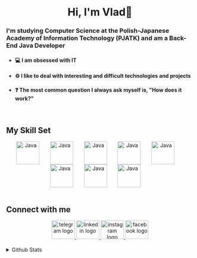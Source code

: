 # **<div align="center">Hi, I'm Vlad👾</div>**  
  

#### **<h3>I'm studying Computer Science at the Polish-Japanese Academy of Information Technology (PJATK) and am a Back-End Java Developer</h3>**  

<ul>
<li><h4>💻 I am obsessed with IT</h3></li>
  
<li><h4>⚙️ I like to deal with interesting and difficult technologies and projects</h4></li>   
  
<li><h4>❓ The most common question I always ask myself is, "How does it work?"</h4></li>   
  
 </ul>
<br/>  


## My Skill Set  
<div align="center">
  <img align="center" alt="Java" width="62px" style="padding-right:25px;" src="https://cdn.jsdelivr.net/gh/devicons/devicon/icons/java/java-original.svg" />
  <img align="center" alt="Java" width="62px" style="padding-right:25px;" src="https://cdn.jsdelivr.net/gh/devicons/devicon/icons/spring/spring-original.svg" />
  <img align="center" alt="Java" width="62px" style="padding-right:25px;" src="https://skillicons.dev/icons?i=hibernate" />
  <img align="center" alt="Java" width="62px" style="padding-right:25px;" src="https://cdn.jsdelivr.net/gh/devicons/devicon/icons/mysql/mysql-original.svg" />
  <img align="center" alt="Java" width="62px" style="padding-right:25px;" src="https://cdn.jsdelivr.net/gh/devicons/devicon/icons/oracle/oracle-original.svg" />
  <img align="center" alt="Java" width="62px" style="padding-right:25px;" src="https://skillicons.dev/icons?i=maven" />
  <img align="center" alt="Java" width="62px" style="padding-right:25px;" src="https://cdn.jsdelivr.net/gh/devicons/devicon/icons/git/git-original.svg" />
  <img align="center" alt="Java" width="62px" style="padding-right:25px;" src="https://cdn.jsdelivr.net/gh/devicons/devicon/icons/jetbrains/jetbrains-original.svg" />
                
</div>

<br/>  


## Connect with me  
<div align="center">
  <a href="https://t.me/Vvaldis" target="_blank">
    <img src="https://raw.githubusercontent.com/maurodesouza/profile-readme-generator/master/src/assets/icons/social/telegram/default.svg" width="62" height="50" alt="telegram logo"  />
  </a>
  <a href="https://www.linkedin.com/in/vladyslav-stasyshyn-724295222/" target="_blank">
    <img src="https://raw.githubusercontent.com/maurodesouza/profile-readme-generator/master/src/assets/icons/social/linkedin/default.svg" width="62" height="50" alt="linkedin logo"  />
  </a>
  <a href="https://www.instagram.com/_valdiss/" target="_blank">
    <img src="https://raw.githubusercontent.com/maurodesouza/profile-readme-generator/master/src/assets/icons/social/instagram/default.svg" width="62" height="50" alt="instagram logo"  />
  </a>
  <a href="https://www.facebook.com/vladik.stas" target="_blank">
    <img src="https://raw.githubusercontent.com/maurodesouza/profile-readme-generator/master/src/assets/icons/social/facebook/default.svg" width="62" height="50" alt="facebook logo"  />
  </a>
</div> 
  

<br/>  


<details><summary> Github Stats </summary><table><tr><td valign="top" width="50%">

<div align="center"><img src="https://github-readme-stats.vercel.app/api?username=Valdiq&show_icons=true&count_private=true&hide_border=true" align="center" /></div>

</td><td valign="top" width="50%">

<img src="https://github-readme-stats.vercel.app/api/top-langs/?username=Valdiq&hide_border=true&layout=compact" align="left" />

</td></tr></table></details>
<br />
